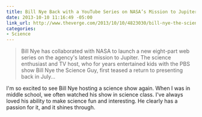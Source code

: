 ```yaml
---
title: Bill Nye Back with a YouTube Series on NASA’s Mission to Jupiter
date: 2013-10-10 11:16:49 -05:00
link_url: http://www.theverge.com/2013/10/10/4823030/bill-nye-the-science-guy-youtube-miniseries
categories:
- Science
---
```


>Bill Nye has collaborated with NASA to launch a new eight-part web series on the agency's latest mission to Jupiter. The science enthusiast and TV host, who for years entertained kids with the PBS show Bill Nye the Science Guy, first teased a return to presenting back in July…

I'm so excited to see Bill Nye hosting a science show again. When I was in middle school, we often watched his show in science class. I've always loved his ability to make science fun and interesting. He clearly has a passion for it, and it shines through.

